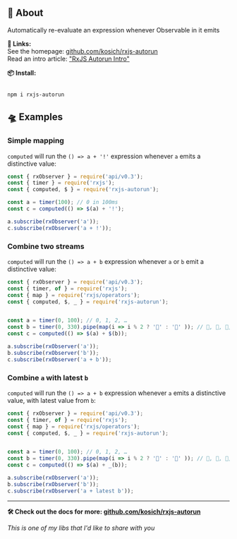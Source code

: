 <!--
name:
title:		rxjs-autorun
pageTitle:	rxjs-autorun — automatically re-evaluate an expression whenever Observable in it emits
desc:		RxJS-Autorun playground. Automatically re-evaluate an expression whenever Observable in it emits
docsUrl:
-->

## 📖 About

Automatically re-evaluate an expression whenever Observable in it emits

**🔗 Links:**    
See the homepage: [github.com/kosich/rxjs-autorun](https://github.com/kosich/rxjs-autorun)    
Read an intro article: ["RxJS Autorun Intro"](https://dev.to/rxjs/rxjs-autorun-cop)    

**📦 Install:**    
<pre><code>
npm i rxjs-autorun
</code></pre>

## 🛸 Examples

### Simple mapping

`computed` will run the `() => a + '!'` expression whenever `a` emits a distinctive value:

```js
const { rxObserver } = require('api/v0.3');
const { timer } = require('rxjs');
const { computed, $ } = require('rxjs-autorun');

const a = timer(100); // 0 in 100ms
const c = computed(() => $(a) + '!️');

a.subscribe(rxObserver('a'));
c.subscribe(rxObserver('a + !'));
```

### Combine two streams

`computed` will run the `() => a + b` expression whenever `a` or `b` emit a distinctive value:

```js
const { rxObserver } = require('api/v0.3');
const { timer, of } = require('rxjs');
const { map } = require('rxjs/operators');
const { computed, $, _ } = require('rxjs-autorun');


const a = timer(0, 100); // 0, 1, 2, …
const b = timer(0, 330).pipe(map(i => i % 2 ? '🐇' : '🦔' )); // 🦔, 🐇, 🦔, …
const c = computed(() => $(a) + $(b));

a.subscribe(rxObserver('a'));
b.subscribe(rxObserver('b'));
c.subscribe(rxObserver('a + b'));
```

### Combine `a` with latest `b`

`computed` will run the `() => a + b` expression whenever `a` emits a distinctive value, with latest value from `b`:

```js
const { rxObserver } = require('api/v0.3');
const { timer, of } = require('rxjs');
const { map } = require('rxjs/operators');
const { computed, $, _ } = require('rxjs-autorun');


const a = timer(0, 100); // 0, 1, 2, …
const b = timer(0, 330).pipe(map(i => i % 2 ? '🐇' : '🦔' )); // 🦔, 🐇, 🦔, …
const c = computed(() => $(a) + _(b));

a.subscribe(rxObserver('a'));
b.subscribe(rxObserver('b'));
c.subscribe(rxObserver('a + latest b'));
```

---

**🛠 Check out the docs for more: [github.com/kosich/rxjs-autorun](https://github.com/kosich/rxjs-autorun)**

_This is one of my libs that I'd like to share with you_
